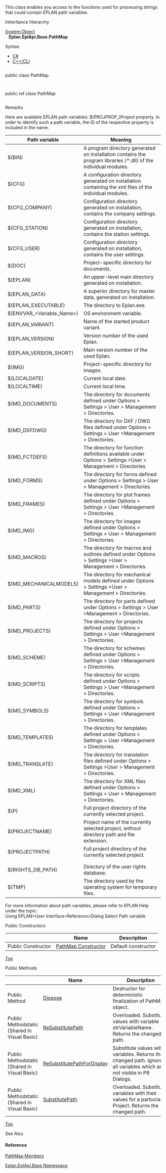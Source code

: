This class enables you access to the functions used for processing strings that could contain EPLAN path variables.

Inheritance Hierarchy

[System.Object](#)  
   **Eplan.EplApi.Base.PathMap**

Syntax

* [C#](#i-syntax-CS)
* [C++/CLI](#i-syntax-CPP2005)

```
```
public class PathMap
```
```

```
```
public ref class PathMap
```
```

Remarks

Here are available EPLAN path variables: $(PROJPROP\_<ID>)Project property. In order to identify such a path variable, the ID of the respective property is included in the name.

| Path variable | Meaning |
| --- | --- |
| $(BIN) | A program directory generated on installation contains the program libraries (\*.dll) of the individual modules. |
| $(CFG) | A configuration directory generated on installation containing the xml files of the individual modules. |
| $(CFG\_COMPANY) | Configuration directory generated on installation, contains the company settings. |
| $(CFG\_STATION) | Configuration directory generated on installation, contains the station settings. |
| $(CFG\_USER) | Configuration directory generated on installation, contains the user settings. |
| $(DOC) | Project-specific directory for documents. |
| $(EPLAN) | An upper-level main directory generated on installation. |
| $(EPLAN\_DATA) | A superior directory for master data, generated on installation. |
| $(EPLAN\_EXECUTABLE) | The directory to Eplan.exe. |
| $(ENVVAR\_<Variable\_Name>) | OS environment variable. |
| $(EPLAN\_VARIANT) | Name of the started product variant. |
| $(EPLAN\_VERSION) | Version number of the used Eplan. |
| $(EPLAN\_VERSION\_SHORT) | Main version number of the used Eplan. |
| $(IMG) | Project-specific directory for images. |
| $(LOCALDATE) | Current local date. |
| $(LOCALTIME) | Current local time. |
| $(MD\_DOCUMENTS) | The directory for documents defined under Options > Settings > User > Management > Directories. |
| $(MD\_DXFDWG) | The directory for DXF / DWG files defined under Options > Settings > User >Management > Directories. |
| $(MD\_FCTDEFS) | The directory for function definitions available under Options > Settings >User > Management > Directories. |
| $(MD\_FORMS) | The directory for forms defined under Options > Settings > User > Management > Directories. |
| $(MD\_FRAMES) | The directory for plot frames defined under Options > Settings > User >Management > Directories. |
| $(MD\_IMG) | The directory for images defined under Options > Settings > User > Management > Directories. |
| $(MD\_MACROS) | The directory for macros and outlines defined under Options > Settings >User > Management > Directories. |
| $(MD\_MECHANICALMODELS) | The directory for mechanical models defined under Options > Settings >User > Management > Directories. |
| $(MD\_PARTS) | The directory for parts defined under Options > Settings > User >Management > Directories. |
| $(MD\_PROJECTS) | The directory for projects defined under Options > Settings > User >Management > Directories. |
| $(MD\_SCHEME) | The directory for schemes defined under Options > Settings > User >Management > Directories. |
| $(MD\_SCRIPTS) | The directory for scripts defined under Options > Settings > User >Management > Directories. |
| $(MD\_SYMBOLS) | The directory for symbols defined under Options > Settings > User >Management > Directories. |
| $(MD\_TEMPLATES) | The directory for templates defined under Options > Settings > User >Management > Directories. |
| $(MD\_TRANSLATE) | The directory for translation files defined under Options > Settings >User > Management > Directories. |
| $(MD\_XML) | The directory for XML files defined under Options > Settings > User > Management > Directories. |
| $(P) | Full project directory of the currently selected project. |
| $(PROJECTNAME) | Project name of the currently selected project, without directory path and file extension. |
| $(PROJECTPATH) | Full project directory of the currently selected project. |
|  |
|  |
| $(RIGHTS\_DB\_PATH) | Directory of the user rights database. |
| $(TMP) | The directory used by the operating system for temporary files. |

  
For more information about path variables, please refer to EPLAN Help under the topic:  
Using EPLAN>User Interface>Reference>Dialog Select Path variable.



Public Constructors

|  | Name | Description |
| --- | --- | --- |
| Public Constructor | [PathMap Constructor](Eplan.EplApi.Baseu~Eplan.EplApi.Base.PathMap~_ctor.html) | Default constructor |

[Top](#top)




Public Methods

|  | Name | Description |
| --- | --- | --- |
| Public Method | [Dispose](Eplan.EplApi.Baseu~Eplan.EplApi.Base.PathMap~Dispose().html) | Destructor for deterministic finalization of PathMap object. |
| Public Methodstatic (Shared in Visual Basic) | [ReSubstitutePath](Eplan.EplApi.Baseu~Eplan.EplApi.Base.PathMap~ReSubstitutePath.html) | Overloaded. Substitute values with variable strVariableName. Returns the changed path. |
| Public Methodstatic (Shared in Visual Basic) | [ReSubstitutePathForDisplay](Eplan.EplApi.Baseu~Eplan.EplApi.Base.PathMap~ReSubstitutePathForDisplay.html) | Substitute values with variables. Returns the changed path. Ignores all variables which are not visible in P8 Dialogs. |
| Public Methodstatic (Shared in Visual Basic) | [SubstitutePath](Eplan.EplApi.Baseu~Eplan.EplApi.Base.PathMap~SubstitutePath.html) | Overloaded. Substitutes variables with their values for a partuclar Project. Returns the changed path. |

[Top](#top)




See Also

#### Reference

[PathMap Members](Eplan.EplApi.Baseu~Eplan.EplApi.Base.PathMap_members.html)
  
[Eplan.EplApi.Base Namespace](Eplan.EplApi.Baseu~Eplan.EplApi.Base_namespace.html)
